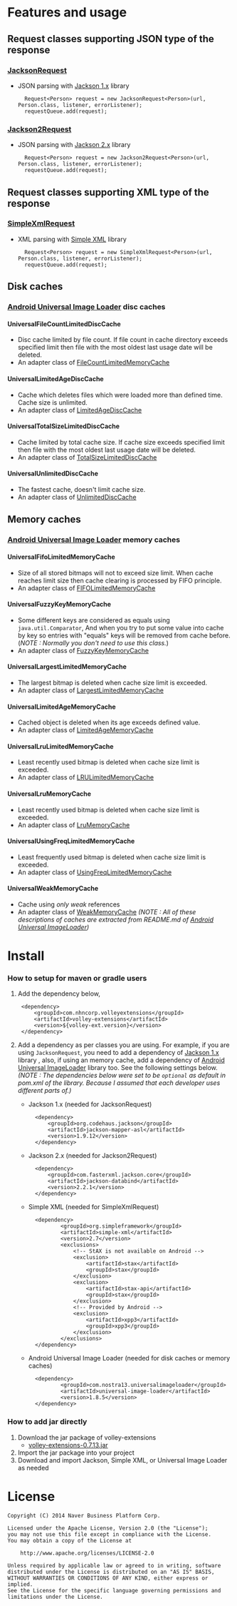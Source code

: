 # Features and usage
## Request classes supporting JSON type of the response
### [JacksonRequest](code#/VolleyExtensions/src/main/java/com/nhncorp/volleyextensions/request/JacksonRequest.java)
- JSON parsing with [Jackson 1.x](http://jackson.codehaus.org/) library

		Request<Person> request = new JacksonRequest<Person>(url, Person.class, listener, errorListener);
		requestQueue.add(request);

### [Jackson2Request](code#/VolleyExtensions/src/main/java/com/nhncorp/volleyextensions/request/Jackson2Request.java)
- JSON parsing with [Jackson 2.x](http://wiki.fasterxml.com/JacksonHome) library

		Request<Person> request = new Jackson2Request<Person>(url, Person.class, listener, errorListener);
		requestQueue.add(request);

## Request classes supporting XML type of the response
### [SimpleXmlRequest](code#/VolleyExtensions/src/main/java/com/nhncorp/volleyextensions/request/SimpleXmlRequest.java)
- XML parsing with [Simple XML](http://simple.sourceforge.net/) library

		Request<Person> request = new SimpleXmlRequest<Person>(url, Person.class, listener, errorListener);
		requestQueue.add(request);
		
## Disk caches

### [Android Universal Image Loader](https://github.com/nostra13/Android-Universal-Image-Loader) disc caches
#### UniversalFileCountLimitedDiscCache
- Disc cache limited by file count. If file count in cache directory exceeds specified limit then file with the most oldest last usage date will be deleted.
- An adapter class of [FileCountLimitedMemoryCache](https://github.com/nostra13/Android-Universal-Image-Loader/blob/master/library/src/com/nostra13/universalimageloader/cache/disc/impl/FileCountLimitedDiscCache.java)

#### UniversalLimitedAgeDiscCache
- Cache which deletes files which were loaded more than defined time. Cache size is unlimited.
- An adapter class of [LimitedAgeDiscCache](https://github.com/nostra13/Android-Universal-Image-Loader/blob/master/library/src/com/nostra13/universalimageloader/cache/disc/impl/LimitedAgeDiscCache.java)

#### UniversalTotalSizeLimitedDiscCache
- Cache limited by total cache size. If cache size exceeds specified limit then file with the most oldest last usage date will be deleted.
- An adapter class of [TotalSizeLimitedDiscCache](https://github.com/nostra13/Android-Universal-Image-Loader/blob/master/library/src/com/nostra13/universalimageloader/cache/disc/impl/TotalSizeLimitedDiscCache.java)

#### UniversalUnlimitedDiscCache
- The fastest cache, doesn't limit cache size.
- An adapter class of [UnlimitedDiscCache](https://github.com/nostra13/Android-Universal-Image-Loader/blob/master/library/src/com/nostra13/universalimageloader/cache/disc/impl/UnlimitedDiscCache.java)

## Memory caches

### [Android Universal Image Loader](https://github.com/nostra13/Android-Universal-Image-Loader) memory caches
#### UniversalFifoLimitedMemoryCache
- Size of all stored bitmaps will not to exceed size limit. When cache reaches limit size then cache clearing is processed by FIFO principle.
- An adapter class of [FIFOLimitedMemoryCache](https://github.com/nostra13/Android-Universal-Image-Loader/blob/master/library/src/com/nostra13/universalimageloader/cache/memory/impl/FIFOLimitedMemoryCache.java)

#### UniversalFuzzyKeyMemoryCache
- Some different keys are considered as equals using `java.util.Comparator`, And when you try to put some value into cache by key so entries with "equals" keys will be removed from cache before. (_NOTE : Normally you don't need to use this class._)
- An adapter class of [FuzzyKeyMemoryCache](https://github.com/nostra13/Android-Universal-Image-Loader/blob/master/library/src/com/nostra13/universalimageloader/cache/memory/impl/FuzzyKeyMemoryCache.java)

#### UniversalLargestLimitedMemoryCache
- The largest bitmap is deleted when cache size limit is exceeded.
- An adapter class of [LargestLimitedMemoryCache](https://github.com/nostra13/Android-Universal-Image-Loader/blob/master/library/src/com/nostra13/universalimageloader/cache/memory/impl/LargestLimitedMemoryCache.java)

#### UniversalLimitedAgeMemoryCache
- Cached object is deleted when its age exceeds defined value.
- An adapter class of [LimitedAgeMemoryCache](https://github.com/nostra13/Android-Universal-Image-Loader/blob/master/library/src/com/nostra13/universalimageloader/cache/memory/impl/LimitedAgeMemoryCache.java)

#### UniversalLruLimitedMemoryCache
- Least recently used bitmap is deleted when cache size limit is exceeded.
- An adapter class of [LRULimitedMemoryCache](https://github.com/nostra13/Android-Universal-Image-Loader/blob/master/library/src/com/nostra13/universalimageloader/cache/memory/impl/LRULimitedMemoryCache.java)

#### UniversalLruMemoryCache
- Least recently used bitmap is deleted when cache size limit is exceeded.
- An adapter class of [LruMemoryCache](https://github.com/nostra13/Android-Universal-Image-Loader/blob/master/library/src/com/nostra13/universalimageloader/cache/memory/impl/LruMemoryCache.java)

#### UniversalUsingFreqLimitedMemoryCache
- Least frequently used bitmap is deleted when cache size limit is exceeded.
- An adapter class of [UsingFreqLimitedMemoryCache](https://github.com/nostra13/Android-Universal-Image-Loader/blob/master/library/src/com/nostra13/universalimageloader/cache/memory/impl/UsingFreqLimitedMemoryCache.java)

#### UniversalWeakMemoryCache
- Cache using _only weak_ references
- An adapter class of [WeakMemoryCache](https://github.com/nostra13/Android-Universal-Image-Loader/blob/master/library/src/com/nostra13/universalimageloader/cache/memory/impl/WeakMemoryCache.java)
_(NOTE : All of these descriptions of caches are extracted from README.md of [Android Universal ImageLoader](https://github.com/nostra13/Android-Universal-Image-Loader))_

# Install
### How to setup for maven or gradle users
1. Add the dependency below,

		<dependency>
			<groupId>com.nhncorp.volleyextensions</groupId>
			<artifactId>volley-extensions</artifactId>
			<version>${volley-ext.version}</version>
		</dependency>
		
2. Add a dependency as per classes you are using. For example, if you are using `JacksonRequest`, you need to add a dependency of [Jackson 1.x](http://jackson.codehaus.org/) library , also, if using an memory cache, add a dependency of [Android Universal ImageLoader](https://github.com/nostra13/Android-Universal-Image-Loader) library too. See the following settings below.
_(NOTE : The dependencies below were set to be `optional` as default in pom.xml of the library. Because I assumed that each developer uses different parts of.)_

	- Jackson 1.x (needed for JacksonRequest)
	
			<dependency>
				<groupId>org.codehaus.jackson</groupId>
				<artifactId>jackson-mapper-asl</artifactId>
				<version>1.9.12</version>
			</dependency>
	- Jackson 2.x (needed for Jackson2Request)
	
			<dependency>
				<groupId>com.fasterxml.jackson.core</groupId>
				<artifactId>jackson-databind</artifactId>
				<version>2.2.1</version>
			</dependency>
	- Simple XML (needed for SimpleXmlRequest)
	
			<dependency>
					<groupId>org.simpleframework</groupId>
					<artifactId>simple-xml</artifactId>
					<version>2.7</version>
					<exclusions>
						<!-- StAX is not available on Android -->
						<exclusion>
							<artifactId>stax</artifactId>
							<groupId>stax</groupId>
						</exclusion>
						<exclusion>
							<artifactId>stax-api</artifactId>
							<groupId>stax</groupId>
						</exclusion>
						<!-- Provided by Android -->
						<exclusion>
							<artifactId>xpp3</artifactId>
							<groupId>xpp3</groupId>
						</exclusion>
					</exclusions>
			</dependency>
	- Android Universal Image Loader (needed for disk caches or memory caches)
	
			<dependency>
					<groupId>com.nostra13.universalimageloader</groupId>
					<artifactId>universal-image-loader</artifactId>
					<version>1.8.5</version>
			</dependency>


### How to add jar directly
1. Download the jar package of volley-extensions
	- [volley-extensions-0.7.13.jar](http://hive.nhncorp.com/weblab/volley-extensions/rawcode/Download/com/nhncorp/volleyextensions/volley-extensions/0.7.13/volley-extensions-0.7.13.jar)
2. Import the jar package into your project
3. Download and import Jackson, Simple XML, or Universal Image Loader as needed

# License

	Copyright (C) 2014 Naver Business Platform Corp.
 	
	Licensed under the Apache License, Version 2.0 (the "License");
	you may not use this file except in compliance with the License.
	You may obtain a copy of the License at

		http://www.apache.org/licenses/LICENSE-2.0

	Unless required by applicable law or agreed to in writing, software
	distributed under the License is distributed on an "AS IS" BASIS,
	WITHOUT WARRANTIES OR CONDITIONS OF ANY KIND, either express or implied.
	See the License for the specific language governing permissions and
	limitations under the License.
